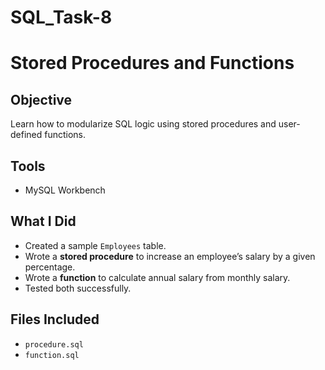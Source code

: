 # SQL_Task-8
# Stored Procedures and Functions

## Objective
Learn how to modularize SQL logic using stored procedures and user-defined functions.

## Tools
- MySQL Workbench

## What I Did
- Created a sample `Employees` table.
- Wrote a **stored procedure** to increase an employee’s salary by a given percentage.
- Wrote a **function** to calculate annual salary from monthly salary.
- Tested both successfully.

## Files Included
- `procedure.sql`
- `function.sql`
